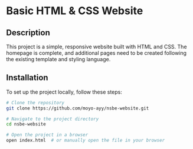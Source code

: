# Basic HTML & CSS Website

## Description
This project is a simple, responsive website built with HTML and CSS. The homepage is complete, and additional pages need to be created following the existing template and styling language.

## Installation
To set up the project locally, follow these steps:

```sh
# Clone the repository
git clone https://github.com/moyo-ayy/nsbe-website.git

# Navigate to the project directory
cd nsbe-website

# Open the project in a browser
open index.html  # or manually open the file in your browser
